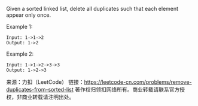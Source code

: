 Given a sorted linked list, delete all duplicates such that each element appear only once.

Example 1:

    Input: 1->1->2
    Output: 1->2
Example 2:

    Input: 1->1->2->3->3
    Output: 1->2->3

来源：力扣（LeetCode）
链接：https://leetcode-cn.com/problems/remove-duplicates-from-sorted-list
著作权归领扣网络所有。商业转载请联系官方授权，非商业转载请注明出处。
